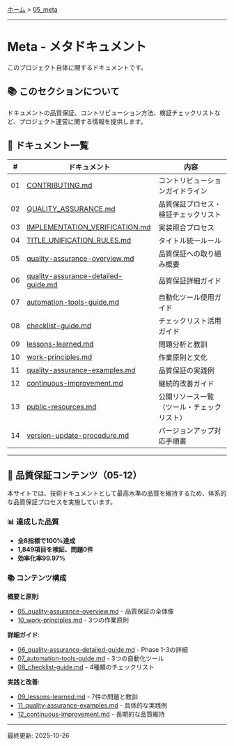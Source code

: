 [ホーム](../README.md) > [05_meta](README.md)

---

# Meta - メタドキュメント

このプロジェクト自体に関するドキュメントです。

## 📚 このセクションについて

ドキュメントの品質保証、コントリビューション方法、検証チェックリストなど、プロジェクト運営に関する情報を提供します。

## 📖 ドキュメント一覧

| # | ドキュメント | 内容 |
|---|-------------|------|
| 01 | [CONTRIBUTING.md](01_CONTRIBUTING.md) | コントリビューションガイドライン |
| 02 | [QUALITY_ASSURANCE.md](02_QUALITY_ASSURANCE.md) | 品質保証プロセス・検証チェックリスト |
| 03 | [IMPLEMENTATION_VERIFICATION.md](03_IMPLEMENTATION_VERIFICATION.md) | 実装照合プロセス |
| 04 | [TITLE_UNIFICATION_RULES.md](04_TITLE_UNIFICATION_RULES.md) | タイトル統一ルール |
| 05 | [quality-assurance-overview.md](05_quality-assurance-overview.md) | 品質保証への取り組み概要 |
| 06 | [quality-assurance-detailed-guide.md](06_quality-assurance-detailed-guide.md) | 品質保証詳細ガイド |
| 07 | [automation-tools-guide.md](07_automation-tools-guide.md) | 自動化ツール使用ガイド |
| 08 | [checklist-guide.md](08_checklist-guide.md) | チェックリスト活用ガイド |
| 09 | [lessons-learned.md](09_lessons-learned.md) | 問題分析と教訓 |
| 10 | [work-principles.md](10_work-principles.md) | 作業原則と文化 |
| 11 | [quality-assurance-examples.md](11_quality-assurance-examples.md) | 品質保証の実践例 |
| 12 | [continuous-improvement.md](12_continuous-improvement.md) | 継続的改善ガイド |
| 13 | [public-resources.md](13_public-resources.md) | 公開リソース一覧（ツール・チェックリスト） |
| 14 | [version-update-procedure.md](14_version-update-procedure.md) | バージョンアップ対応手順書 |

---

## 🎯 品質保証コンテンツ（05-12）

本サイトでは、技術ドキュメントとして最高水準の品質を維持するため、体系的な品質保証プロセスを実施しています。

### 📊 達成した品質

- **全8指標で100%達成**
- **1,849項目を検証、問題0件**
- **効率化率99.97%**

### 📚 コンテンツ構成

**概要と原則**:
- [05_quality-assurance-overview.md](05_quality-assurance-overview.md) - 品質保証の全体像
- [10_work-principles.md](10_work-principles.md) - 3つの作業原則

**詳細ガイド**:
- [06_quality-assurance-detailed-guide.md](06_quality-assurance-detailed-guide.md) - Phase 1-3の詳細
- [07_automation-tools-guide.md](07_automation-tools-guide.md) - 3つの自動化ツール
- [08_checklist-guide.md](08_checklist-guide.md) - 4種類のチェックリスト

**実践と改善**:
- [09_lessons-learned.md](09_lessons-learned.md) - 7件の問題と教訓
- [11_quality-assurance-examples.md](11_quality-assurance-examples.md) - 具体的な実践例
- [12_continuous-improvement.md](12_continuous-improvement.md) - 長期的な品質維持

---

最終更新: 2025-10-26
